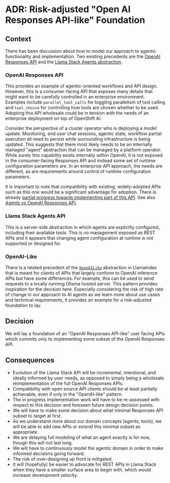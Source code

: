 # ADR: Risk-adjusted "Open AI Responses API-like" Foundation


## Context

There has been discussion about how to model our approach to agentic functionality and implementation. Two existing precedents are the [OpenAI Responses API](https://platform.openai.com/docs/api-reference/responses) and the [Llama Stack Agents abstraction](https://llama-stack.readthedocs.io/en/latest/building_applications/agent.html#agent-configuration).

### OpenAI Responses API

This provides an example of agentic-oriented workflows and API design. However, this is a consumer-facing API that exposes many details that might want to be carefully controlled in an enterprise environment. Examples include `parallel_tool_calls` for toggling parallelism of tool calling and `tool_choice` for controlling how tools are chosen whether to be used. Adopting this API wholesale could be in tension with the needs of an enterprise deployment on top of OpenShift AI.

Consider the perspective of a cluster operator who is deploying a model update. Monitoring, end user chat sessions, agentic state, workflow partial execution all need to persist while surrounding infrastructure is being updated. This suggests that there most likely needs to be an internally managed "agent" abstraction that can be managed by a platform operator. While surely this capability exists internally within OpenAI, it is not exposed in the consumer-facing Responses API and instead some set of runtime configuration parameters are. In an enterprise API approach, the needs are different, as are requirements around control of runtime configuration parameters.

It is important to note that compatibility with existing, widely-adopted APIs such as this one would be a significant advantage for adoption. There is already [partial progress towards implementing part of this API](https://github.com/meta-llama/llama-stack/blob/870a37ff4bd5aad267952c70acf91113bd8c71b0/llama_stack/providers/inline/agents/meta_reference/openai_responses.py#L214). See also [Agents vs OpenAI Responses API](https://llama-stack.readthedocs.io/en/latest/building_applications/responses_vs_agents.html).

### Llama Stack Agents API

This is a server-side abstraction in which agents are explicitly configured, including their available tools. This is no management exposed as REST APIs and it appears that changing agent configuration at runtime is not supported or designed for.

### OpenAI-Like

There is a related precedent of the [`OpenAILike`](https://docs.llamaindex.ai/en/stable/api_reference/llms/openai_like/) abstraction in LlamaIndex that is meant for clients of APIs that largely conform to OpenAI inference APIs but have some differences. For example, this can be used to send requests to a locally running Ollama hosted server. This pattern provides inspiration for the decision here. Especially considering the risk of high rate of change in our approach to AI agents as we learn more about use cases and technical requirements, it provides an example for a risk-adjusted foundation to lay.

## Decision

We will lay a foundation of an "OpenAI Responses API-like" user facing APIs which commits only to implementing some subset of the OpenAI Responses API.

## Consequences

* Evolution of the Llama Stack API will be incremental, intentional, and ideally informed by user needs, as opposed to simply being a wholesale reimplementation of the full OpenAI Responses APIs.
* Compatibility with open source API clients should be at least partially achievable, even if only in the "OpenAI-like" pattern.
* The in progress implementation work will have to be re-assessed with respect to this decision and foreseen future design decision points.
* We will have to make some decision about what minimal Responses API subset to target at first.
* As we understand more about our domain concepts (agents, tools), we will be able to add new APIs or extend this minimal subset as appropriate.
* We are delaying full modeling of what an agent exactly is for now, though this will not last long.
* We will have to continuously model the agentic domain in order to make informed decisions going forward.
* The risk of over-designing up front is mitigated.
* It will (hopefully) be easier to advocate for REST APIs in Llama Stack when they have a smaller surface area to begin with, which would increase development velocity.